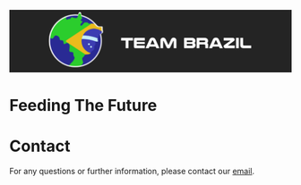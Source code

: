 ![FGC Team Brazil](doc/media/logoTeamBrazil.png)
# Feeding The Future

# Contact
For any questions or further information, please contact our [email](mailto:fgc.team.br@gmail.com).
